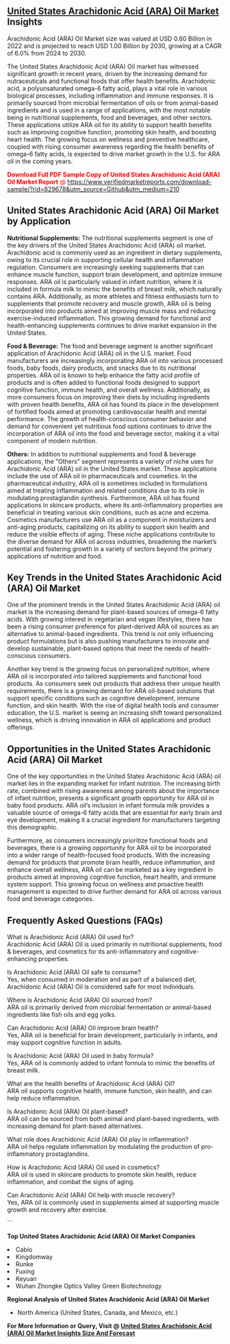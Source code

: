<h2><a href="https://www.verifiedmarketreports.com/download-sample/?rid=829678&amp;utm_source=Github&amp;utm_medium=210" target="_blank">United States Arachidonic Acid (ARA) Oil Market</a> Insights</h2><p>Arachidonic Acid (ARA) Oil Market size was valued at USD 0.60 Billion in 2022 and is projected to reach USD 1.00 Billion by 2030, growing at a CAGR of 6.0% from 2024 to 2030.</p><p><p>The United States Arachidonic Acid (ARA) Oil market has witnessed significant growth in recent years, driven by the increasing demand for nutraceuticals and functional foods that offer health benefits. Arachidonic acid, a polyunsaturated omega-6 fatty acid, plays a vital role in various biological processes, including inflammation and immune responses. It is primarily sourced from microbial fermentation of oils or from animal-based ingredients and is used in a range of applications, with the most notable being in nutritional supplements, food and beverages, and other sectors. These applications utilize ARA oil for its ability to support health benefits such as improving cognitive function, promoting skin health, and boosting heart health. The growing focus on wellness and preventive healthcare, coupled with rising consumer awareness regarding the health benefits of omega-6 fatty acids, is expected to drive market growth in the U.S. for ARA oil in the coming years.<p><span class=""><span style="color: #ff0000;"><strong>Download Full PDF Sample Copy of United States Arachidonic Acid (ARA) Oil Market Report</strong> @ </span><a href="https://www.verifiedmarketreports.com/download-sample/?rid=829678&amp;utm_source=Github&amp;utm_medium=210" target="_blank">https://www.verifiedmarketreports.com/download-sample/?rid=829678&amp;utm_source=Github&amp;utm_medium=210</a></span></p></p><h2>United States Arachidonic Acid (ARA) Oil Market by Application</h2><p><strong>Nutritional Supplements:</strong> The nutritional supplements segment is one of the key drivers of the United States Arachidonic Acid (ARA) oil market. Arachidonic acid is commonly used as an ingredient in dietary supplements, owing to its crucial role in supporting cellular health and inflammation regulation. Consumers are increasingly seeking supplements that can enhance muscle function, support brain development, and optimize immune responses. ARA oil is particularly valued in infant nutrition, where it is included in formula milk to mimic the benefits of breast milk, which naturally contains ARA. Additionally, as more athletes and fitness enthusiasts turn to supplements that promote recovery and muscle growth, ARA oil is being incorporated into products aimed at improving muscle mass and reducing exercise-induced inflammation. This growing demand for functional and health-enhancing supplements continues to drive market expansion in the United States. <p><strong>Food & Beverage:</strong> The food and beverage segment is another significant application of Arachidonic Acid (ARA) oil in the U.S. market. Food manufacturers are increasingly incorporating ARA oil into various processed foods, baby foods, dairy products, and snacks due to its nutritional properties. ARA oil is known to help enhance the fatty acid profile of products and is often added to functional foods designed to support cognitive function, immune health, and overall wellness. Additionally, as more consumers focus on improving their diets by including ingredients with proven health benefits, ARA oil has found its place in the development of fortified foods aimed at promoting cardiovascular health and mental performance. The growth of health-conscious consumer behavior and demand for convenient yet nutritious food options continues to drive the incorporation of ARA oil into the food and beverage sector, making it a vital component of modern nutrition.<p><strong>Others:</strong> In addition to nutritional supplements and food & beverage applications, the "Others" segment represents a variety of niche uses for Arachidonic Acid (ARA) oil in the United States market. These applications include the use of ARA oil in pharmaceuticals and cosmetics. In the pharmaceutical industry, ARA oil is sometimes included in formulations aimed at treating inflammation and related conditions due to its role in modulating prostaglandin synthesis. Furthermore, ARA oil has found applications in skincare products, where its anti-inflammatory properties are beneficial in treating various skin conditions, such as acne and eczema. Cosmetics manufacturers use ARA oil as a component in moisturizers and anti-aging products, capitalizing on its ability to support skin health and reduce the visible effects of aging. These niche applications contribute to the diverse demand for ARA oil across industries, broadening the market’s potential and fostering growth in a variety of sectors beyond the primary applications of nutrition and food.<h2>Key Trends in the United States Arachidonic Acid (ARA) Oil Market</h2><p>One of the prominent trends in the United States Arachidonic Acid (ARA) oil market is the increasing demand for plant-based sources of omega-6 fatty acids. With growing interest in vegetarian and vegan lifestyles, there has been a rising consumer preference for plant-derived ARA oil sources as an alternative to animal-based ingredients. This trend is not only influencing product formulations but is also pushing manufacturers to innovate and develop sustainable, plant-based options that meet the needs of health-conscious consumers. <p>Another key trend is the growing focus on personalized nutrition, where ARA oil is incorporated into tailored supplements and functional food products. As consumers seek out products that address their unique health requirements, there is a growing demand for ARA oil-based solutions that support specific conditions such as cognitive development, immune function, and skin health. With the rise of digital health tools and consumer education, the U.S. market is seeing an increasing shift toward personalized wellness, which is driving innovation in ARA oil applications and product offerings.<h2>Opportunities in the United States Arachidonic Acid (ARA) Oil Market</h2><p>One of the key opportunities in the United States Arachidonic Acid (ARA) oil market lies in the expanding market for infant nutrition. The increasing birth rate, combined with rising awareness among parents about the importance of infant nutrition, presents a significant growth opportunity for ARA oil in baby food products. ARA oil’s inclusion in infant formula milk provides a valuable source of omega-6 fatty acids that are essential for early brain and eye development, making it a crucial ingredient for manufacturers targeting this demographic. <p>Furthermore, as consumers increasingly prioritize functional foods and beverages, there is a growing opportunity for ARA oil to be incorporated into a wider range of health-focused food products. With the increasing demand for products that promote brain health, reduce inflammation, and enhance overall wellness, ARA oil can be marketed as a key ingredient in products aimed at improving cognitive function, heart health, and immune system support. This growing focus on wellness and proactive health management is expected to drive further demand for ARA oil across various food and beverage categories.<h2>Frequently Asked Questions (FAQs)</h2><p>What is Arachidonic Acid (ARA) Oil used for? <br> Arachidonic Acid (ARA) Oil is used primarily in nutritional supplements, food & beverages, and cosmetics for its anti-inflammatory and cognitive-enhancing properties.</p><p>Is Arachidonic Acid (ARA) Oil safe to consume? <br> Yes, when consumed in moderation and as part of a balanced diet, Arachidonic Acid (ARA) Oil is considered safe for most individuals.</p><p>Where is Arachidonic Acid (ARA) Oil sourced from? <br> ARA oil is primarily derived from microbial fermentation or animal-based ingredients like fish oils and egg yolks.</p><p>Can Arachidonic Acid (ARA) Oil improve brain health? <br> Yes, ARA oil is beneficial for brain development, particularly in infants, and may support cognitive function in adults.</p><p>Is Arachidonic Acid (ARA) Oil used in baby formula? <br> Yes, ARA oil is commonly added to infant formula to mimic the benefits of breast milk.</p><p>What are the health benefits of Arachidonic Acid (ARA) Oil? <br> ARA oil supports cognitive health, immune function, skin health, and can help reduce inflammation.</p><p>Is Arachidonic Acid (ARA) Oil plant-based? <br> ARA oil can be sourced from both animal and plant-based ingredients, with increasing demand for plant-based alternatives.</p><p>What role does Arachidonic Acid (ARA) Oil play in inflammation? <br> ARA oil helps regulate inflammation by modulating the production of pro-inflammatory prostaglandins.</p><p>How is Arachidonic Acid (ARA) Oil used in cosmetics? <br> ARA oil is used in skincare products to promote skin health, reduce inflammation, and combat the signs of aging.</p><p>Can Arachidonic Acid (ARA) Oil help with muscle recovery? <br> Yes, ARA oil is commonly used in supplements aimed at supporting muscle growth and recovery after exercise.</p>```</p><p><strong>Top United States Arachidonic Acid (ARA) Oil Market Companies</strong></p><div data-test-id=""><p><li>Cabio</li><li> Kingdomway</li><li> Runke</li><li> Fuxing</li><li> Keyuan</li><li> Wuhan Zhongke Optics Valley Green Biotechnology</li></p><div><strong>Regional Analysis of&nbsp;United States Arachidonic Acid (ARA) Oil Market</strong></div><ul><li dir="ltr"><p dir="ltr">North America&nbsp;(United States, Canada, and Mexico, etc.)</p></li></ul><p><strong>For More Information or Query, Visit @&nbsp;</strong><strong><a href="https://www.verifiedmarketreports.com/product/arachidonic-acid-ara-oil-market/?utm_source=Github&amp;utm_medium=210" target="_blank">United States Arachidonic Acid (ARA) Oil Market Insights Size And Forecast</a></strong></p></div>
